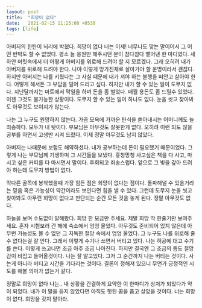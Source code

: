 ```yaml
---
layout: post
title:  "희망이 없다"
date:   2021-02-15 11:25:00 +0530
tags: [life]
---
```


아버지의 한탄이 뇌리에 박혔다. 희망이 없다 너는 이제! 너무나도 맞는 말이어서 그 어떤 반박도 할 수 없었다. 평소 늘 응원만 해주시던 분이 참다참다 뱉어낸 한 마디였다. 새하얀 머릿속에서 더 어떻게 아버지를 위로해 드려야 할 지 모르겠다. 그래 오히려 내가 아버지를 위로해 드려야 한다. 나야 이렇게 망가진채로 살아가야 할 운명이라서 괜찮다. 하지만 아버지는 나를 키웠다는 그 사실 때문에 내가 져야 하는 불행을 떠안고 살아야 한다. 어떻게 해서든 그 부담을 덜어 드리고 싶다. 하지만 내가 할 수 있는 일이 도무지 없다. 지난달까지는 마트에서 막일을 하며 돈을 좀 벌었다. 매월 용돈도 좀 드릴수 있었다. 이젠 그것도 불가능한 상황이다. 도무지 할 수 있는 일이 하나도 없다. 눈을 씻고 찾아봐도 아무것도 보이지가 않는다.

나는 그 누구도 원망하지 않는다. 가끔 모욕에 가까운 탄식을 쏟아내시는 어머니께도 늘 죄송하다. 모두가 내 탓이다. 부모님은 아무것도 잘못한게 없다. 오히려 이런 되도 않을 공부를 하면서 고생만 시켜 드렸다. 이제 정말 아무것도 남지 않았다.

아버지는 나때문에 보험도 해약하셨다. 내가 공부하는데 돈이 필요했기 때문이었다. 그렇게 나는 부모님께 기생하며 그 시간들을 보냈다. 흥청망청 사고싶은 책을 다 사고, 마시고 싶은 커피를 다 마시면서 말이다. 후회되고 죄송스럽다. 앞으로 그 빚을 갚아 드려야 하는데 도무지 방법이 없다.

막다른 골목에 봉착했을때 가장 힘든 점은 희망이 없다는 점이다. 돌파해낼 수 있을거라는 믿음 혹은 가능성이 약간이라도 보인다면 힘을 낼 수 있다. 그런데 도무지 눈을 씻고 찾아봐도 아무런 희망이 없다고 판단되는 순간 모든 것을 놓게 된다. 정말 아무것도 없다.

하늘을 보며 수도없이 말해봤다. 희망 한 모금만 주세요. 제발 희망 딱 한줄기만 보여주세요. 혼자 시험보러 간 해에 숙소에서 엉엉 울었다. 아무것도 준비되어 있지 않은데 아무런 가능성도 볼 수 없던 그 지독한 절망 속에서 엉엉 울었다. 그 누구도 나를 위로해 줄 수 없다는걸 잘 안다. 그래서 이렇게 수기나 쓰면서 버티고 있다. 나는 허공에 대고 수기를 쓴다. 이렇게 쓰고나면 조금 아주 조금 나아진다. 하지만 결국엔 그 조금의 틈도 절망감이 비집고 들어올것이다. 나는 잘 알고있다. 그저 그 순간까지 나는 버티는 것이다. 사는게 아니라 버티고 시간을 기다리는 것이다. 결론이 정해져 있으니 무언가 긍정적인 시도를 해볼 의미가 없는거 같다.

정말로 희망이 없다 나는.. 내 상황을 간결하게 요약한 이 한마디가 상처가 되었다가 약이 되었다. 내가 이 말을 듣지 않았다면 아직도 헛된 꿈을 품고 살았을 것이다. 너는 희망이 없다. 희망을 갖지 말아라.
